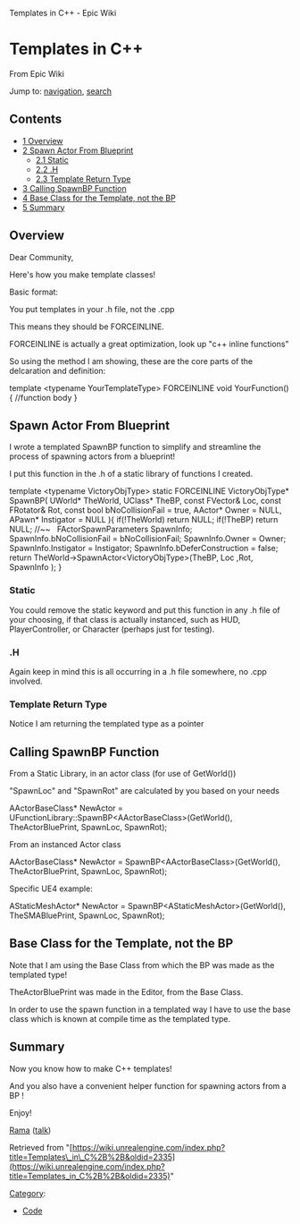 Templates in C++ - Epic Wiki              

Templates in C++
================

From Epic Wiki

Jump to: [navigation](#mw-navigation), [search](#p-search)

Contents
--------

*   [1 Overview](#Overview)
*   [2 Spawn Actor From Blueprint](#Spawn_Actor_From_Blueprint)
    *   [2.1 Static](#Static)
    *   [2.2 .H](#.H)
    *   [2.3 Template Return Type](#Template_Return_Type)
*   [3 Calling SpawnBP Function](#Calling_SpawnBP_Function)
*   [4 Base Class for the Template, not the BP](#Base_Class_for_the_Template.2C_not_the_BP)
*   [5 Summary](#Summary)

Overview
--------

Dear Community,

Here's how you make template classes!

Basic format:

You put templates in your .h file, not the .cpp

This means they should be FORCEINLINE.

FORCEINLINE is actually a great optimization, look up "c++ inline functions"

So using the method I am showing, these are the core parts of the delcaration and definition:

template <typename YourTemplateType\>
FORCEINLINE void YourFunction()
{
	//function body
}

Spawn Actor From Blueprint
--------------------------

I wrote a templated SpawnBP function to simplify and streamline the process of spawning actors from a blueprint!

I put this function in the .h of a static library of functions I created.

template <typename VictoryObjType\>
static FORCEINLINE VictoryObjType\* SpawnBP(
	UWorld\* TheWorld, 
	UClass\* TheBP,
	const FVector& Loc,
	const FRotator& Rot,
	const bool bNoCollisionFail \= true,
	AActor\* Owner \= NULL,
	APawn\* Instigator \= NULL
){
	if(!TheWorld) return NULL;
	if(!TheBP) return NULL;
	//~~
 
	FActorSpawnParameters SpawnInfo;
	SpawnInfo.bNoCollisionFail 		\= bNoCollisionFail;
	SpawnInfo.Owner 				\= Owner;
	SpawnInfo.Instigator				\= Instigator;
	SpawnInfo.bDeferConstruction 	\= false;
 
	return TheWorld\-\>SpawnActor<VictoryObjType\>(TheBP, Loc ,Rot, SpawnInfo );
}

  

### Static

You could remove the static keyword and put this function in any .h file of your choosing, if that class is actually instanced, such as HUD, PlayerController, or Character (perhaps just for testing).

  

### .H

Again keep in mind this is all occurring in a .h file somewhere, no .cpp involved.

  

### Template Return Type

Notice I am returning the templated type as a pointer

Calling SpawnBP Function
------------------------

From a Static Library, in an actor class (for use of GetWorld())

"SpawnLoc" and "SpawnRot" are calculated by you based on your needs

AActorBaseClass\* NewActor \= UFunctionLibrary::SpawnBP<AActorBaseClass\>(GetWorld(), TheActorBluePrint, SpawnLoc, SpawnRot);

From an instanced Actor class

AActorBaseClass\* NewActor \= SpawnBP<AActorBaseClass\>(GetWorld(), TheActorBluePrint, SpawnLoc, SpawnRot);

Specific UE4 example:

AStaticMeshActor\* NewActor \= SpawnBP<AStaticMeshActor\>(GetWorld(), TheSMABluePrint, SpawnLoc, SpawnRot);

  

Base Class for the Template, not the BP
---------------------------------------

Note that I am using the Base Class from which the BP was made as the templated type!

TheActorBluePrint was made in the Editor, from the Base Class.

In order to use the spawn function in a templated way I have to use the base class which is known at compile time as the templated type.

  

Summary
-------

Now you know how to make C++ templates!

And you also have a convenient helper function for spawning actors from a BP !

Enjoy!

[Rama](/User:Rama "User:Rama") ([talk](/User_talk:Rama "User talk:Rama"))

Retrieved from "[https://wiki.unrealengine.com/index.php?title=Templates\_in\_C%2B%2B&oldid=2335](https://wiki.unrealengine.com/index.php?title=Templates_in_C%2B%2B&oldid=2335)"

[Category](/Special:Categories "Special:Categories"):

*   [Code](/Category:Code "Category:Code")